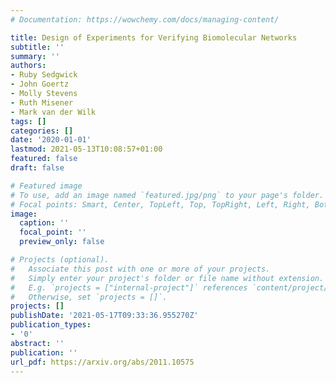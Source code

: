 ```yaml
---
# Documentation: https://wowchemy.com/docs/managing-content/

title: Design of Experiments for Verifying Biomolecular Networks
subtitle: ''
summary: ''
authors:
- Ruby Sedgwick
- John Goertz
- Molly Stevens
- Ruth Misener
- Mark van der Wilk
tags: []
categories: []
date: '2020-01-01'
lastmod: 2021-05-13T10:08:57+01:00
featured: false
draft: false

# Featured image
# To use, add an image named `featured.jpg/png` to your page's folder.
# Focal points: Smart, Center, TopLeft, Top, TopRight, Left, Right, BottomLeft, Bottom, BottomRight.
image:
  caption: ''
  focal_point: ''
  preview_only: false

# Projects (optional).
#   Associate this post with one or more of your projects.
#   Simply enter your project's folder or file name without extension.
#   E.g. `projects = ["internal-project"]` references `content/project/deep-learning/index.md`.
#   Otherwise, set `projects = []`.
projects: []
publishDate: '2021-05-17T09:33:36.955270Z'
publication_types:
- '0'
abstract: ''
publication: ''
url_pdf: https://arxiv.org/abs/2011.10575
---
```

